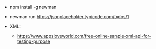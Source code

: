 - npm install -g newman
- newman run https://jsonplaceholder.typicode.com/todos/1

- XML:
  - https://www.appsloveworld.com/free-online-sample-xml-api-for-testing-purpose

